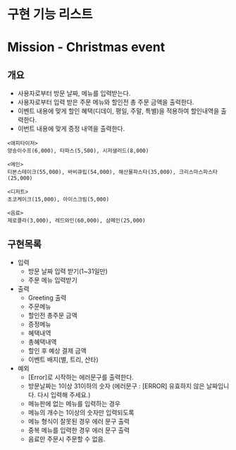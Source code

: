 # 구현 기능 리스트

# Mission - Christmas event

## 개요

- 사용자로부터 방문 날짜, 메뉴를 입력받는다.
- 사용자로부터 입력 받은 주문 메뉴와 할인전 총 주문 금액을 출력한다.
- 이벤트 내용에 맞게 할인 혜택(디데이, 평일, 주말, 특별)을 적용하여 할인내역을 출력한다.
- 이번트 내용에 맞게 증정 내역을 출력한다.

```
<애피타이저>
양송이수프(6,000), 타파스(5,500), 시저샐러드(8,000)

<메인>
티본스테이크(55,000), 바비큐립(54,000), 해산물파스타(35,000), 크리스마스파스타(25,000)

<디저트>
초코케이크(15,000), 아이스크림(5,000)

<음료>
제로콜라(3,000), 레드와인(60,000), 샴페인(25,000)
```

## 구현목록

- 입력
  - 방문 날짜 입력 받기(1~31일만)
  - 주문 메뉴 입력받기
- 출력
  - Greeting 출력
  - 주문메뉴
  - 할인전 총주문 금액
  - 증정메뉴
  - 혜택내역
  - 총혜택내역
  - 할인 후 예상 결제 금액
  - 이벤트 배지(별, 트리, 산타)
- 예외
  - [Error]로 시작하는 에러문구를 출력한다.
  - 방문날짜는 1이상 31이하의 숫자 (에러문구 : [ERROR] 유효하지 않은 날짜입니다. 다시 입력해 주세요.)
  - 메뉴판에 없는 메뉴를 입력하는 경우
  - 메뉴의 개수는 1이상의 숫자만 입력되도록
  - 메뉴 형식이 잘못된 경우 에러 문구 출력
  - 중복 메뉴를 입력한 경우 에러 문구 출력
  - 음료만 주문시 주문할 수 없음.
